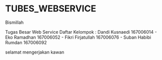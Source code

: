# TUBES_WEBSERVICE
Bismillah

Tugas Besar Web Service
Daftar Kelompok :
Dandi Kusnaedi      167006014 -
Eko Ramadhan        167006052 -
Fikri Firjatullah   167006076 -
Suban Habibi Rumdan 167006092


selamat mengerjakan kawan
